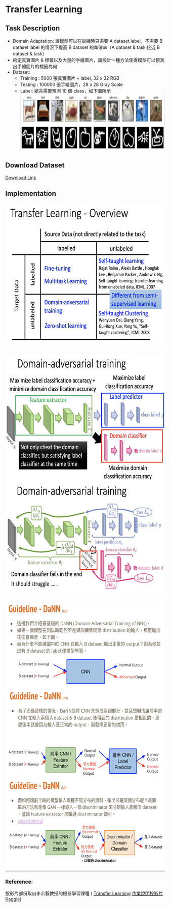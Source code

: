 # Transfer Learning
## Task Description
* Domain Adaptation: 讓模型可以在訓練時只需要 A dataset label，不需要 B dataset label 的情況下提高 B dataset 的準確率（A dataset & task 接近 B dataset & task）
* 給定真實圖片 & 標籤以及大量的手繪圖片，請設計一種方法使得模型可以預測出手繪圖片的標籤為何
* Dataset:
  * Training : 5000 張真實圖片 + label, 32 x 32 RGB
  * Testing : 100000 張手繪圖片，28 x 28 Gray Scale
  * Label: 總共需要預測 10 個 class，如下圖所示 <br>
<img src="images/dataset.png" width=800 height=180 /> <br>

## Download Dataset
[Download Link](https://drive.google.com/file/d/12-07DSquGdzN3JBHBChN4nMo3i8BqTiL/view)
## Implementation
<img src="images/overview.png" width=620 height=440 /> <br>
<br>
<br>
<img src="images/DaNN-1.png" width=650 height=400 /> <br>
<img src="images/DaNN-2.png" width=640 height=340 /> <br>
<br>
<br>
<img src="images/DaNN-3.png" width=600 height=270 /> <br>
<img src="images/DaNN-4.png" width=600 height=280 /> <br>
<img src="images/DaNN-5.png" width=620 height=270 /> <br>


---
### Reference:
投影片部份取自李宏毅教授的機器學習課程 (
[Transfer Learning](http://speech.ee.ntu.edu.tw/~tlkagk/courses/ML_2017/Lecture/transfer.pdf)
[作業說明投影片](https://docs.google.com/presentation/d/1EdSZBRQqJhvpS9-x1pASnO5P4-O-j-_OPIf7KytcGmg/edit#slide=id.g8179127ec4_9_0)
[Kaggle](http://www.kaggle.com/c/ml2020spring-hw12/))

